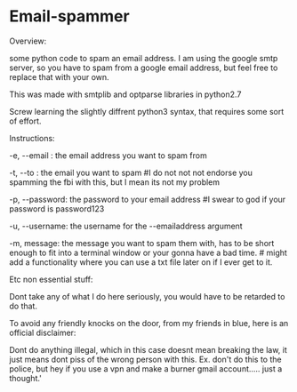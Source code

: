 # Email-spammer

Overview:

some python code to spam an email address. I am using the google smtp server, so you have to spam from a google email address, but feel free to replace that with your own.

This was made with smtplib and optparse libraries in python2.7

Screw learning the slightly diffrent python3 syntax, that requires some sort of effort.

Instructions:

-e, --email : the email address you want to spam from

-t, --to : the email you want to spam #I do not not not endorse you spamming the fbi with this, but I mean its not my problem

-p, --password: the password to your email address #I swear to god if your password is password123

-u, --username: the username for the --emailaddress argument

-m, message: the message you want to spam them with, has to be short enough to fit into a terminal window or your gonna have a bad time. # might add a functionality where you can use a txt file later on if I ever get to it.

Etc non essential stuff:

Dont take any of what I do here seriously, you would have to be retarded to do that.

To avoid any friendly knocks on the door, from my friends in blue, here is an official disclaimer:

Dont do anything illegal, which in this case doesnt mean breaking the law, it just means dont piss of the wrong person with this. Ex. don't do this to the police, but hey if you use a vpn and make a burner gmail account..... just a thought.'
